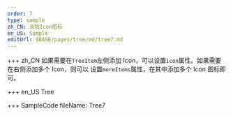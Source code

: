 ```yaml
---
order: 7
type: sample
zh_CN: 添加Icon图标
en_US: Sample
editUrl: $BASE/pages/tree/md/tree7.md
---
```


+++ zh_CN
如果需要在<Code>TreeItem</Code>左侧添加 Icon，可以设置<Code>icon</Code>属性。如果需要在右侧添加多个 Icon，则可以
设置<Code>moreItems</Code>属性，在其中添加多个 Icon 图标即可。

+++ en_US
Tree

+++ SampleCode
fileName: Tree7
